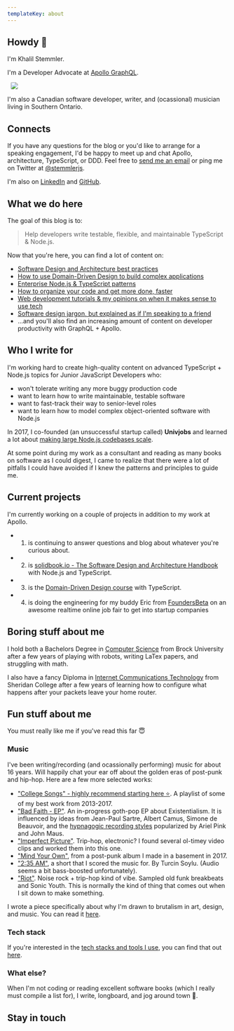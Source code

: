 ```yaml
---
templateKey: about
---
```


## Howdy 🤠

I'm Khalil Stemmler.

<div class="flex align-center">
  <p>I'm a Developer Advocate at <a href="https://www.apollographql.com/">Apollo GraphQL</a>.</p>
  <img style="border-radius: 2px; max-width: 30px; margin-left: 0.5rem;" src="https://avatars3.githubusercontent.com/u/17189275?s=280&v=4"/>
</div>

I'm also a Canadian software developer, writer, and (ocassional) musician living in Southern Ontario.

## Connects

If you have any questions for the blog or you'd like to arrange for a speaking engagement, I'd be happy to meet up and chat Apollo, architecture, TypeScript, or DDD. Feel free to <a href="mailto:khalil@khalilstemmler.com">send me an email</a> or ping me on Twitter at [@stemmlerjs](https://twitter.com/stemmlerjs).

I'm also on [LinkedIn](https://www.linkedin.com/in/khalilstemmler/) and [GitHub](https://github.com/stemmlerjs).


## What we do here

The goal of this blog is to:

> Help developers write testable, flexible, and maintainable TypeScript & Node.js.

Now that you're here, you can find a lot of content on:

- [Software Design and Architecture best practices](/articles/categories/software-design/)
- [How to use Domain-Driven Design to build complex applications](/articles/categories/domain-driven-design/)
- [Enterprise Node.js & TypeScript patterns](/articles/categories/enterprise-node-type-script/)
- [How to organize your code and get more done, faster](/resources/names-construct-structure)
- [Web development tutorials & my opinions on when it makes sense to use tech](/articles/categories/web-development/)
- [Software design jargon, but explained as if I'm speaking to a friend](/wiki)
- ...and you'll also find an increasing amount of content on developer productivity with GraphQL + Apollo.

## Who I write for

<p>
  I'm working hard to create <span class="special-green">high-quality</span> content on <span class="special-green">advanced TypeScript + Node.js</span> topics for <span class="special-green">Junior JavaScript Developers</span> who:
  <ul>
    <li>won't tolerate writing any more buggy production code</li>
    <li>want to learn how to write maintainable, testable software</li>
    <li>want to fast-track their way to senior-level roles</li>
    <li>want to learn how to model complex object-oriented software with Node.js</li>
  </ul>
</p>

In 2017, I co-founded (an unsuccessful startup called) <b>Univjobs</b> and learned a lot about <u>making large Node.js codebases scale</u>.

At some point during my work as a consultant and reading as many books on software as I could digest, I came to realize that there were a lot of pitfalls I could have avoided if I knew the patterns and principles to guide me. 

## Current projects

I'm currently working on a couple of projects in addition to my work at Apollo.

- 1. is continuing to answer questions and blog about whatever you're curious about.
- 2. is [solidbook.io - The Software Design and Architecture Handbook](https://solidbook.io) with Node.js and TypeScript.
- 3. is the [Domain-Driven Design course](/courses/domain-driven-design-typescript) with TypeScript.
- 4. is doing the engineering for my buddy Eric from [FoundersBeta](https://www.foundersbeta.com/) on an awesome realtime online job fair to get into startup companies

## Boring stuff about me

I hold both a Bachelors Degree in [Computer Science](https://brocku.ca/webcal/2013/undergrad/cncc.html) from Brock University after a few years of playing with robots, writing LaTex papers, and struggling with math.

I also have a fancy Diploma in [Internet Communications Technology](https://academics.sheridancollege.ca/programs/bachelor-of-computing-and-network-communications-honours-internet-communications-technology) from Sheridan College after a few years of learning how to configure what happens after your packets leave your home router.

## Fun stuff about me

You must really like me if you've read this far 😇 

### Music

I've been writing/recording (and ocassionally performing) music for about 16 years. Will happily chat your ear off about the golden eras of post-punk and hip-hop.
Here are a few more selected works:

- ["College Songs" - highly recommend starting here ⭐](https://soundcloud.com/cyanidecanaries/sets/cyanide-canaries-a). A playlist of some of my best work from 2013-2017.
- ["Bad Faith - EP"](http://badfaith.netlify.app/). An in-progress goth-pop EP about Existentialism. It is influenced by ideas from Jean-Paul Sartre, Albert Camus, Simone de Beauvoir, and the [hypnagogic recording styles](https://en.wikipedia.org/wiki/Hypnagogic_pop) popularized by Ariel Pink and John Maus. 
- ["Imperfect Picture"](https://cyanidecanaries.bandcamp.com/track/imperfect-picture). Trip-hop, electronic? I found several ol-timey video clips and worked them into this one.
- ["Mind Your Own"](https://open.spotify.com/track/1SHvinzJlJxlzxgaKhvllk?si=VyDwPI0hSleSu2Qwsp38HA), from a post-punk album I made in a basement in 2017. 
- ["2:35 AM"](https://vimeo.com/259504580), a short that I scored the music for. By Turcin Soylu. (Audio seems a bit bass-boosted unfortunately).
- ["Riot"](https://cyanidecanaries.bandcamp.com/track/riot). Noise rock + trip-hop kind of vibe. Sampled old funk breakbeats and Sonic Youth. This is normally the kind of thing that comes out when I sit down to make something.

<p class="special-quote">I wrote a piece specifically about why I'm drawn to brutalism in art, design, and music. You can read it <a href="http://localhost:8001/blogs/thoughts/brutalist-websites/">here</a>.</p>


### Tech stack

If you're interested in the <a href="/uses">tech stacks and tools I use</a>, you can find that out <a href="/uses">here</a>.

### What else?

When I'm not coding or reading excellent software books (which I really must compile a list for), I write, longboard, and jog around town 🏃‍.

<h2>Stay in touch</h2>
